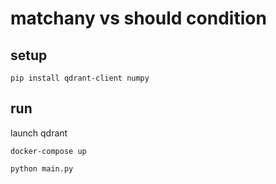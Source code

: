 # matchany vs should condition

## setup

```shell
pip install qdrant-client numpy
```

## run

launch qdrant

```shell
docker-compose up
```

```shell
python main.py
```
